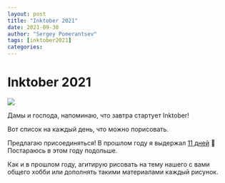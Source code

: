 ```yaml
---
layout: post
title: "Inktober 2021"
date: 2021-09-30
author: "Sergey Pomerantsev"
tags: [inktober2021]
categories:
---
```


# Inktober 2021

![](/images/_inktober21-0.png)

Дамы и господа, напоминаю, что завтра стартует Inktober!

Вот список на каждый день, что можно порисовать. 

Предлагаю присоединяться! В прошлом году я выдержал [11 дней](https://stuartzaq.blot.im/tagged/inktober2020) 🙂 Постараюсь в этом году подольше. 

Как и в прошлом году, агитирую рисовать на тему нашего с вами общего хобби или дополнять такими материалами каждый рисунок.
